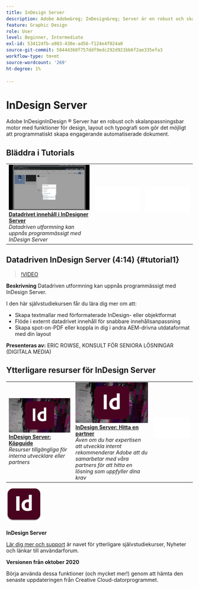 ```yaml
---
title: InDesign Server
description: Adobe Adobe&reg; InDesign&reg; Server är en robust och skalbar motor som utnyttjar InDesignens funktioner för design, layout och typografi för att programmatiskt skapa engagerande automatiserade dokument
feature: Graphic Design
role: User
level: Beginner, Intermediate
exl-id: 534124fb-a903-430e-ad56-f124e4f024a0
source-git-commit: 58444368f757ddf9edc292d921bb6f2ae335efa3
workflow-type: tm+mt
source-wordcount: '269'
ht-degree: 1%

---
```


# InDesign Server

Adobe InDesignInDesign ® Server har en robust och skalanpassningsbar motor med funktioner för design, layout och typografi som gör det möjligt att programmatiskt skapa engagerande automatiserade dokument.

## Bläddra i Tutorials

<table style="table-layout:fixed">
<tr>
 <td>
   <a href="indesignserver.md#tutorial1">
      <img alt="Datadrivet innehåll i InDesigner Server" src="../assets/dataDriven-InDesign-Server-Content.jpg" />
   </a>
    <div>
   <a href="indesignserver.md#tutorial1"><strong>Datadrivet innehåll i InDesigner Server</strong></a>
    </div>
    <em>Datadriven utformning kan uppnås programmässigt med InDesign Server</em>
    <br>
  </td>
  <td>
    <img alt="Avgränsare" src="../assets/Whitespacer.png" />
    <div>
    <br>
  </td>
  <td>
    <img alt="Avgränsare" src="../assets/Whitespacer.png" />
    <div>
    <br>
  </td>
</tr>
</table>

## Datadriven InDesign Server (4:14) {#tutorial1}

>[!VIDEO](https://video.tv.adobe.com/v/326901?hidetitle=true)

**Beskrivning**
Datadriven utformning kan uppnås programmässigt med InDesign Server.

I den här självstudiekursen får du lära dig mer om att:
* Skapa textmallar med förformaterade InDesign- eller objektformat
* Flöde i externt datadrivet innehåll för snabbare innehållsanpassning
* Skapa spot-on-PDF eller koppla in dig i andra AEM-drivna utdataformat med din layout

**Presenteras av:**
ERIC ROWSE, KONSULT FÖR SENIORA LÖSNINGAR (DIGITALA MEDIA)

## Ytterligare resurser för InDesign Server

<table>
<tr>
 <td>
   <a href="https://www.adobe.com/products/indesignserver/buying-guide.html">
      <img alt="InDesign Server: Köpguide" src="../assets/IDS_Thumbnail.jpg" />
   </a>
    <div>
   <a href="https://www.adobe.com/products/indesignserver/buying-guide.html"><strong>InDesign Server: Köpguide</strong></a>
    </div>
    <em>Resurser tillgängliga för interna utvecklare eller partners</em>
    <br>
  </td>
  <td>
   <a href="https://www.adobe.com/products/indesignserver/partner.html">
      <img alt="InDesign Server: Hitta en partner" src="../assets/IDS_Thumbnail.jpg" />
   </a>
    <div>
   <a href="https://www.adobe.com/products/indesignserver/partner.html"><strong>InDesign Server: Hitta en partner</strong></a>
    </div>
    <em>Även om du har expertisen att utveckla internt rekommenderar Adobe att du samarbetar med våra partners för att hitta en lösning som uppfyller dina krav</em>
    <br>
  </td>
  <td>
    <img alt="Avgränsare" src="../assets/Whitespacer.png" />
    <div>
    <br>
  </td>
</tr>
</table>

![InDesign Server-logotyp](../assets/id_server_appicon_96.png)

**InDesign Server**

[Lär dig mer och support](https://www.adobe.com/products/indesignserver.html) är navet för ytterligare självstudiekurser, Nyheter och länkar till användarforum.

**Versionen från oktober 2020**

Börja använda dessa funktioner (och mycket mer!) genom att hämta den senaste uppdateringen från Creative Cloud-datorprogrammet.
